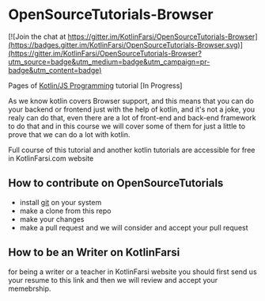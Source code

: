 # OpenSourceTutorials-Browser

[![Join the chat at https://gitter.im/KotlinFarsi/OpenSourceTutorials-Browser](https://badges.gitter.im/KotlinFarsi/OpenSourceTutorials-Browser.svg)](https://gitter.im/KotlinFarsi/OpenSourceTutorials-Browser?utm_source=badge&utm_medium=badge&utm_campaign=pr-badge&utm_content=badge)


Pages of [Kotlin/JS Programming](https://kotlinfarsi.com/courses/) tutorial [In Progress]

As we know kotlin covers Browser support, and this means that you can do your backend or frontend just with the help of kotlin, and it's not a joke, you realy can do that, even there are a lot of front-end and back-end framework to do that and in this course we will cover some of them for just a little to prove that we can do a lot with kotlin.



Full course of this tutorial and another kotlin tutorials are accessible for free in KotlinFarsi.com website

## How to contribute on OpenSourceTutorials

 - install [git](https://git-scm.com/downloads) on your system
 - make a clone from this repo
 - make your changes
 - make a pull request and we will consider and accept your pull request

## How to be an Writer on KotlinFarsi

 for being a writer or a teacher in KotlinFarsi website you should first send us your resume to this link and then we will review and accept your memebrship.
